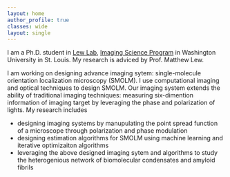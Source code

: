 ```yaml
---
layout: home
author_profile: true
classes: wide
layout: single
---
```


I am a Ph.D. student in [Lew Lab](https://lewlab.wustl.edu/), [Imaging Science Program](https://engineering.wustl.edu/academics/programs/imaging-science/index.html) in Washington University in St. Louis. My research is adviced by Prof. Matthew Lew.

I am working on designing advance imaging sytem: single-molecule orientation localization microscopy (SMOLM). I use computational imaging and optical techniques to design SMOLM. Our imaging system extends the ability of traditional imaging techniques: measuring six-dimention information of imaging target by leveraging the phase and polarization of lights. 
My research includes
- designing imaging systems by manupulating the point spread function of a microscope through polarization and phase modulation
- designing estimation algorithms for SMOLM using machine learning and iterative optimizaiton algorithms
- leveraging the above designed imaging sytem and algorithms to study the heterogenious network of biomolecular condensates and amyloid fibrils
